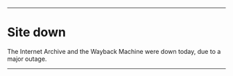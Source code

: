 
***

# Site down

The Internet Archive and the Wayback Machine were down today, due to a major outage.

***


